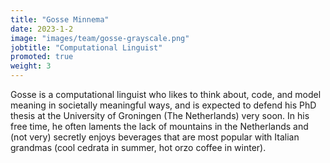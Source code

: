 ```yaml
---
title: "Gosse Minnema"
date: 2023-1-2
image: "images/team/gosse-grayscale.png"
jobtitle: "Computational Linguist"
promoted: true
weight: 3
---
```


Gosse is a computational linguist who likes to think about, code, and model meaning in societally meaningful ways, and is expected to defend his PhD thesis at the University of Groningen (The Netherlands) very soon. In his free time, he often laments the lack of mountains in the Netherlands and (not very) secretly enjoys beverages that are most popular with Italian grandmas (cool cedrata in summer, hot orzo coffee in winter).
